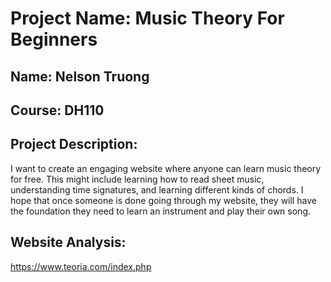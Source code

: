 
# Project Name: Music Theory For Beginners

## Name: Nelson Truong

## Course: DH110

## Project Description: 

I want to create an engaging website where anyone can learn music theory for free. This might include learning how to read sheet music, understanding time signatures, and learning different kinds of chords. I hope that once someone is done going through my website, they will have the foundation they need to learn an instrument and play their own song.

## Website Analysis:

<https://www.teoria.com/index.php>

